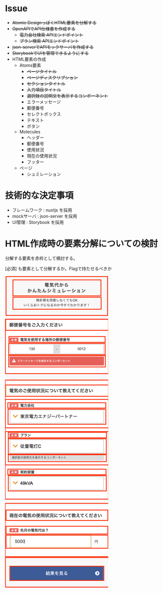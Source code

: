 
# Issue

- ~~Atomic DesignっぽくHTML要素を分解する~~
- ~~OpenAPIでAPI仕様書を作成する~~
  - ~~電力会社検索 APIエンドポイント~~
  - ~~プラン検索 APIエンドポイント~~
- ~~json-serverでAPIモックサーバを作成する~~
- ~~StorybookでUIを管理できるようにする~~
- HTML要素の作成
  - Atoms要素
    - ~~ページタイトル~~
    - ~~ページディスクリプション~~
    - ~~セクションタイトル~~
    - ~~入力項目タイトル~~
    - ~~選択肢の説明文を表示するコンポーネント~~
    - エラーメッセージ
    - 郵便番号
    - セレクトボックス
    - テキスト
    - ボタン
  - Molecules
    - ヘッダー
    - 郵便番号 
    - 使用状況
    - 現在の使用状況
    - フッター
  - ページ
    - シュミレーション


# 技術的な決定事項

- フレームワーク : nuxtjs を採用
- mockサーバ : json-server を採用
- UI管理 : Storybook を採用


# HTML作成時の要素分解についての検討

分解する要素を赤枠として検討する。

[必須] も要素として分解するか。Flagで持たせるべきか

![デザイン画像](./files/design.png)


